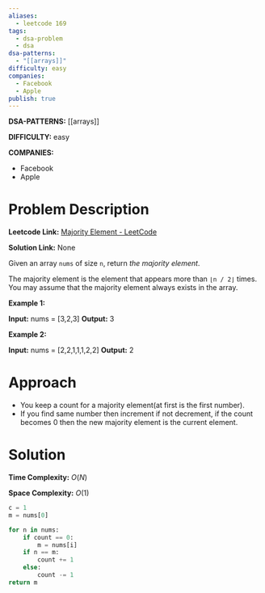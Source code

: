 ```yaml
---
aliases:
  - leetcode 169
tags:
  - dsa-problem
  - dsa
dsa-patterns:
  - "[[arrays]]"
difficulty: easy
companies:
  - Facebook
  - Apple
publish: true
---
```


**DSA-PATTERNS:** [[arrays]]

**DIFFICULTY:** easy

**COMPANIES:**
- Facebook
- Apple

# Problem Description

**Leetcode Link:** [Majority Element - LeetCode](https://leetcode.com/problems/majority-element/description/)

**Solution Link:** None

Given an array `nums` of size `n`, return _the majority element_.

The majority element is the element that appears more than `⌊n / 2⌋` times. You may assume that the majority element always exists in the array.

**Example 1:**

**Input:** nums = [3,2,3]
**Output:** 3

**Example 2:**

**Input:** nums = [2,2,1,1,1,2,2]
**Output:** 2

# Approach
- You keep a count for a majority element(at first is the first number).
- If you find same number then increment if not decrement, if the count becomes 0 then the new majority element is the current element.

# Solution 

**Time Complexity:** $O(N)$

**Space Complexity:** $O(1)$

```python
c = 1
m = nums[0]

for n in nums:
	if count == 0:
		m = nums[i]
	if n == m:
		count += 1
	else:
		count -= 1
return m
```